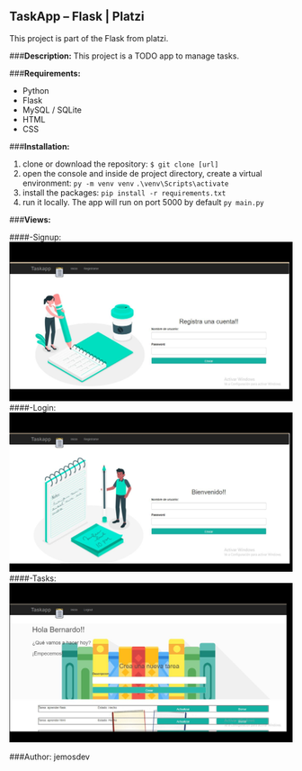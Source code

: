 ## TaskApp – Flask | Platzi
This project is part of the Flask from platzi.

###**Description:**
This project is a TODO app to manage tasks.

###**Requirements:**
- Python
- Flask
- MySQL / SQLite
- HTML
-  CSS

###**Installation:**

1. clone or download the repository:
`$ git clone [url]`
2. open the console and inside de project directory, create a virtual environment:
`py -m venv venv`
`.\venv\Scripts\activate`
3. install the packages:
`pip install -r requirements.txt`
4. run it locally. The app will run on port 5000 by default
`py main.py`

###**Views:**

####-Signup:
![](https://github.com/jemosdev/TaskApp-Flask-Platzi/blob/main/app/static/images/signup-taskapp.jpg)
####-Login:
![](https://github.com/jemosdev/TaskApp-Flask-Platzi/blob/main/app/static/images/login-taskapp.jpg)
####-Tasks:
![](https://github.com/jemosdev/TaskApp-Flask-Platzi/blob/main/app/static/images/making-tasks.jpg)


###Author: jemosdev
